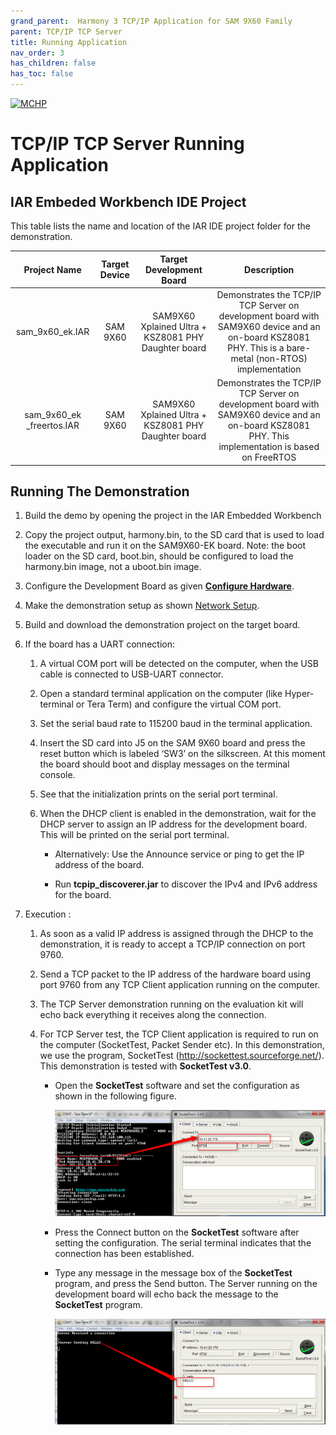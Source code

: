```yaml
---
grand_parent:  Harmony 3 TCP/IP Application for SAM 9X60 Family
parent: TCP/IP TCP Server
title: Running Application
nav_order: 3
has_children: false
has_toc: false
---
```

[![MCHP](https://www.microchip.com/ResourcePackages/Microchip/assets/dist/images/logo.png)](https://www.microchip.com)

# TCP/IP TCP Server Running Application

## IAR Embeded Workbench IDE Project

This table lists the name and location of the IAR IDE project folder for the demonstration. 

|Project Name|  Target Device|  Target Development Board | Description  |
|:-------------:|:---------:|:---------:|:---------:|
|sam_9x60_ek.IAR | SAM 9X60  | SAM9X60 Xplained Ultra + KSZ8081 PHY Daughter board | Demonstrates the TCP/IP TCP Server on development board with SAM9X60 device and an on-board KSZ8081 PHY. This is a bare-metal (non-RTOS) implementation  |
|sam_9x60_ek _freertos.IAR | SAM 9X60 |SAM9X60 Xplained Ultra + KSZ8081 PHY Daughter board | Demonstrates the TCP/IP TCP Server on development board with SAM9X60 device and an on-board KSZ8081 PHY. This implementation is based on FreeRTOS |

## Running The Demonstration

1. Build the demo by opening the project in the IAR Embedded Workbench 

2. Copy the project output, harmony.bin, to the SD card that is used to load the executable and run it on the SAM9X60-EK board. Note: the boot loader on the SD card, boot.bin, should be configured to load the harmony.bin image, not a uboot.bin image. 

3. Configure the Development Board as given  **[Configure Hardware](readme_hardware_configuration.md)**.

4. Make the demonstration setup as shown [Network Setup](../../readme.md).

5. Build and download the demonstration project on the target board.

6. If the board has a UART connection:

    1. A virtual COM port will be detected on the computer, when the USB cable is connected to USB-UART connector.

    2. Open a standard terminal application on the computer (like Hyper-terminal or Tera Term) and configure the virtual COM port.

    3. Set the serial baud rate to 115200 baud in the terminal application.

    4. Insert the SD card into J5 on the SAM 9X60 board and press the reset button which is labeled ‘SW3’ on the silkscreen. At this moment the board should boot and display messages on the terminal console. 

    5. See that the initialization prints on the serial port terminal.

    6. When the DHCP client is enabled in the demonstration, wait for the DHCP server to assign an IP address for the development board. This will be printed on the serial port terminal.

		* Alternatively: Use the Announce service or ping to get the IP address of the board.

        * Run **tcpip_discoverer.jar** to discover the IPv4 and IPv6 address for the board.
        
7. Execution :

    1. As soon as a valid IP address is assigned through the DHCP to the demonstration, it is ready to accept a TCP/IP connection on port 9760.

    2. Send a TCP packet to the IP address of the hardware board using port 9760 from any TCP Client application running on the computer.

    3. The TCP Server demonstration running on the evaluation kit will echo back everything it receives along the connection.

    4. For TCP Server test, the TCP Client application is required to run on the computer (SocketTest, Packet Sender etc). In this demonstration, we use the program, SocketTest (http://sockettest.sourceforge.net/). This demonstration is tested with **SocketTest v3.0**.
        * Open the **SocketTest** software and set the configuration as shown in the following figure.

            ![tcpip_tcp_server_project](images/enter_ip_7.png)

        *  Press the Connect button on the **SocketTest** software after setting the configuration. The serial terminal indicates that the connection has been established.
        * Type any message in the message box of the **SocketTest** program, and press the Send button. The Server running on the development board will echo back the message to the **SocketTest** program.

            ![tcpip_tcp_server_project](images/client_test_8.png)
